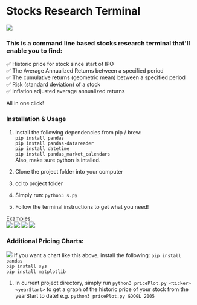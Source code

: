 # Stocks Research Terminal
![](https://res.cloudinary.com/dl4murstw/image/upload/v1635759165/Screenshot_2021-11-01_at_5.32.25_PM_dse5m2.png)
### This is a command line based stocks research terminal that'll enable you to find:

✅ Historic price for stock since start of IPO  
✅ The Average Annualized Returns between a specified period  
✅ The cumulative returns (geometric mean) between a specified period  
✅ Risk (standard deviation) of a stock  
✅ Inflation adjusted average annualized returns  

All in one click!



### Installation  & Usage
1. Install the following dependencies from pip / brew:  
`pip install pandas`  
`pip install pandas-datareader`  
`pip install datetime`  
`pip install pandas_market_calendars`  
Also, make sure python is intalled.

2. Clone the project folder into your computer

3. cd to project folder

4. Simply run:
`python3 s.py`

5. Follow the terminal instructions to get what you need!

Examples:  
![](https://res.cloudinary.com/dl4murstw/image/upload/v1635759873/Screenshot_2021-11-01_at_5.44.30_PM_dciq3e.png)
![](https://res.cloudinary.com/dl4murstw/image/upload/v1635759815/Screenshot_2021-11-01_at_5.42.41_PM_lpdyh5.png)
![](https://res.cloudinary.com/dl4murstw/image/upload/v1635759804/Screenshot_2021-11-01_at_5.43.16_PM_hdijgo.png)
![](https://res.cloudinary.com/dl4murstw/image/upload/v1635759730/Screenshot_2021-11-01_at_5.42.02_PM_evv5x2.png)


### Additional Pricing Charts:
![](https://res.cloudinary.com/dl4murstw/image/upload/v1635759515/Screenshot_2021-11-01_at_5.38.27_PM_sv9qqq.png)
If you want a chart like this above, install the following:
`pip install pandas`  
`pip install sys`  
`pip install matplotlib`   
1. In current project directory, simply run `python3 pricePlot.py <ticker> <yearStart>` to get a graph of the historic price of your stock from the yearStart to date!
e.g. `python3 pricePlot.py GOOGL 2005`
